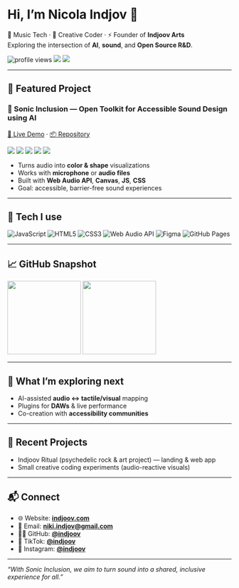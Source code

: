 <!-- Profile Header -->
<h1 align="left">Hi, I’m Nicola Indjov 👋</h1>
<p>
  🎸 Music Tech · 🧪 Creative Coder · ⚡ Founder of <b>Indjoov Arts</b><br/>
  Exploring the intersection of <b>AI</b>, <b>sound</b>, and <b>Open Source R&D</b>.
</p>

<!-- Quick badges -->
<p>
  <img src="https://komarev.com/ghpvc/?username=indjoov&label=Profile%20views&color=0e75b6&style=flat" alt="profile views" />
  <img src="https://img.shields.io/badge/Location-Berlin-4D7CFE?style=flat&logo=google-maps&logoColor=white" />
  <img src="https://img.shields.io/badge/Focus-Accessibility%20%7C%20Music%20Tech-7C3AED" />
</p>

---

## 🎯 Featured Project

### 🎼 Sonic Inclusion — Open Toolkit for Accessible Sound Design using AI
[🔗 Live Demo](https://indjoov.github.io/sonic-inclusion/) · [📦 Repository](https://github.com/indjoov/sonic-inclusion)

<p>
  <img src="https://img.shields.io/badge/License-MIT-green.svg" />
  <img src="https://img.shields.io/badge/Status-Prototype-blue.svg" />
  <img src="https://img.shields.io/badge/AI-Powered-orange.svg" />
  <img src="https://img.shields.io/badge/Inclusive%20Design-brightgreen.svg" />
  <img src="https://img.shields.io/badge/Open%20Source-Yes-success.svg" />
</p>

- Turns audio into **color & shape** visualizations  
- Works with **microphone** or **audio files**  
- Built with **Web Audio API**, **Canvas**, **JS**, **CSS**  
- Goal: accessible, barrier-free sound experiences

---

## 🧰 Tech I use
<p>
  <img alt="JavaScript" src="https://img.shields.io/badge/JavaScript-F7DF1E?logo=javascript&logoColor=000" />
  <img alt="HTML5" src="https://img.shields.io/badge/HTML5-E34F26?logo=html5&logoColor=fff" />
  <img alt="CSS3" src="https://img.shields.io/badge/CSS3-1572B6?logo=css3&logoColor=fff" />
  <img alt="Web Audio API" src="https://img.shields.io/badge/Web%20Audio%20API-111827?logo=webauthn&logoColor=fff" />
  <img alt="Figma" src="https://img.shields.io/badge/Figma-000?logo=figma&logoColor=fff" />
  <img alt="GitHub Pages" src="https://img.shields.io/badge/GitHub%20Pages-222?logo=githubpages&logoColor=fff" />
</p>

---

## 📈 GitHub Snapshot
<p>
  <img height="165" src="https://github-readme-stats.vercel.app/api?username=indjoov&show_icons=true&theme=radical&hide_rank=false" />
  <img height="165" src="https://github-readme-stats.vercel.app/api/top-langs/?username=indjoov&layout=compact&theme=radical" />
</p>

<!-- Optional Streaks (kannst du aktiv lassen oder löschen)
<p>
  <img height="165" src="https://streak-stats.demolab.com?user=indjoov&theme=radical" />
</p>
-->

---

## 🧪 What I’m exploring next
- AI-assisted **audio ↔ tactile/visual** mapping  
- Plugins for **DAWs** & live performance  
- Co-creation with **accessibility communities**  

---

## 🧵 Recent Projects
- Indjoov Ritual (psychedelic rock & art project) — landing & web app  
- Small creative coding experiments (audio-reactive visuals)

---

## 📬 Connect
- 🌐 Website: **[indjoov.com](https://indjoov.com)**
- 📧 Email: **niki.indjov@gmail.com**
- 🧑‍💻 GitHub: **[@indjoov](https://github.com/indjoov)**
- 🎥 TikTok: **[@indjoov](https://www.tiktok.com/@indjoov)**
- 📸 Instagram: **[@indjoov](https://instagram.com/indjoov)**

---

_“With Sonic Inclusion, we aim to turn sound into a shared, inclusive experience for all.”_
